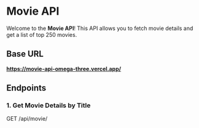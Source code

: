 # Movie API

Welcome to the **Movie API**! This API allows you to fetch movie details and get a list of top 250 movies.

## Base URL

**https://movie-api-omega-three.vercel.app/**

## Endpoints

### 1. **Get Movie Details by Title**

GET /api/movie/<title>

**Description:**  
Fetch detailed information about a movie by providing its title.

**URL Parameters:**

- `title`: The title of the movie you want to search for. The title should be URL-encoded.

**Response Format:**

The API will return a JSON response with movie details such as:
- Title
- Year of release
- Actors
- A brief description

**Example Request:**

GET https://movie-api-omega-three.vercel.app/api/movie/Inception



**Example Response:**
```json
[
  {
    "title": "Inception",
    "year": "2010",
    "actors": "Leonardo DiCaprio, Joseph Gordon-Levitt",
    "description": "A thief who steals corporate secrets through the use of dream-sharing technology is given the inverse task of planting an idea into the mind of a C.E.O., but his tragic past may doom the project and his team to disaster."
  }
]
......... Keep in Mind that the Description is also a nested structre of json with various parameters
```


2. **Get Top 250 Movies**

```
GET /api/movie/top250
```

**Description:**  
Fetch a list of the top 250 movies based on IMDb rankings.

**Response Format:**

The API will return a JSON response containing an array of top 250 movies, with each movie's title, year of release, actors, and a brief description.

**Example Request:**
```
GET https://movie-api-omega-three.vercel.app/api/movie/top250
```

**Example Response:**
```json
[
  {
    "title": "The Shawshank Redemption",
    "year": "1994",
    "actors": "Tim Robbins, Morgan Freeman",
    "description": "Two imprisoned men bond over a number of years, finding solace and eventual redemption through acts of common decency."
  },
  {
    "title": "The Godfather",
    "year": "1972",
    "actors": "Marlon Brando, Al Pacino",
    "description": "The aging patriarch of an organized crime dynasty transfers control of his clandestine empire to his reluctant son."
  }
  // More movies...
]
```

3. **Get Top 250 Horrer Movies**

```
GET /api/movie/horrer250
```

**Description:**  
Fetch a list of the top 250 Horrer movies based on IMDb rankings.

**Response Format:**

The API will return a JSON response containing an array of top 250 horrer movies, with each movie's title, year of release, actors, and a brief description.

**Example Request:**
```
GET https://movie-api-omega-three.vercel.app/api/movie/horrer250
```

**Example Response:**
```json
[
  {
        "title": "1. Halloween",
        "url": "https://www.imdb.com/title/tt0077651/",
        "description": {
            "@type": "Movie",
            "name": "Halloween",
            "description": "Fifteen years after murdering his sister on Halloween night 1963, Michael Myers escapes from a mental hospital and returns to the small town of Haddonfield, Illinois, to kill again.",
            "aggregateRating": {
                "ratingValue": 7.7
            },
            "genre": [
                "Horror",
                "Thriller"
            ],
            "datePublished": "1979-12-10",
            "director": [
                {
                    "name": "John Carpenter"
                }
            ]
        }
    },
    {
        "title": "2. The Shining",
        "url": "https://www.imdb.com/title/tt0081505/",
        "description": {
            "@type": "Movie",
            "name": "The Shining",
            "description": "A family heads to an isolated hotel for the winter, where a sinister presence influences the father into violence. At the same time, his psychic son sees horrifying forebodings from both the past and the future.",
            "aggregateRating": {
                "ratingValue": 8.4
            },
            "genre": [
                "Drama",
                "Horror"
            ],
            "datePublished": "2017-10-04",
            "director": [
                {
                    "name": "Stanley Kubrick"
                }
            ]
        }
    },
  // More movies...
]
```

## License

This API is open source and available for personal or commercial use. Feel free to contribute or modify it as needed.

---

### How to Contribute

If you'd like to contribute to this API, you can fork the repository, make your changes, and submit a pull request. Please ensure your code is well-documented and follows the project's coding style.
```



